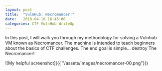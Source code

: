 ```yaml
---
layout: post
title:  "VulnHub: Necromancer!"
date:   2018-04-10 16:46:00
categories: CTF VulnHub WriteUp
---
```



In this post, I will walk you through my methodology for solving a Vulnhub VM known as Necromancer.
The machine is intended to teach beginners about the basics of CTF challenges.
The end goal is simple… destroy The Necromancer!

![My helpful screenshot]({{ "/assets/images/necromancer-00.png"}})